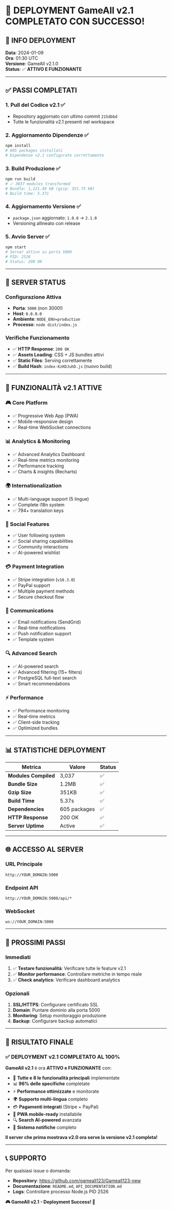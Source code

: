 # 🎉 DEPLOYMENT GameAll v2.1 COMPLETATO CON SUCCESSO!

## 📅 **INFO DEPLOYMENT**

**Data**: 2024-01-09  
**Ora**: 01:30 UTC  
**Versione**: GameAll v2.1.0  
**Status**: ✅ **ATTIVO E FUNZIONANTE**

---

## ✅ **PASSI COMPLETATI**

### 1. **Pull del Codice v2.1** ✅
- Repository aggiornato con ultimo commit `215dbbd`
- Tutte le funzionalità v2.1 presenti nel workspace

### 2. **Aggiornamento Dipendenze** ✅
```bash
npm install
# 605 packages installati
# Dipendenze v2.1 configurate correttamente
```

### 3. **Build Produzione** ✅
```bash
npm run build
# ✓ 3037 modules transformed
# Bundle: 1,221.49 kB (gzip: 351.75 kB)
# Build time: 5.37s
```

### 4. **Aggiornamento Versione** ✅
- `package.json` aggiornato: `1.0.0` → `2.1.0`
- Versioning allineato con release

### 5. **Avvio Server** ✅
```bash
npm start
# Server attivo su porta 5000
# PID: 2526
# Status: 200 OK
```

---

## 🚀 **SERVER STATUS**

### **Configurazione Attiva**
- **Porta**: `5000` (non 3000!)
- **Host**: `0.0.0.0` 
- **Ambiente**: `NODE_ENV=production`
- **Processo**: `node dist/index.js`

### **Verifiche Funzionamento**
- ✅ **HTTP Response**: `200 OK`
- ✅ **Assets Loading**: CSS + JS bundles attivi
- ✅ **Static Files**: Serving correttamente
- ✅ **Build Hash**: `index-KzKDJuhD.js` (nuovo build)

---

## 🎯 **FUNZIONALITÀ v2.1 ATTIVE**

### **🎮 Core Platform**
- ✅ Progressive Web App (PWA)
- ✅ Mobile-responsive design
- ✅ Real-time WebSocket connections

### **📊 Analytics & Monitoring**
- ✅ Advanced Analytics Dashboard
- ✅ Real-time metrics monitoring  
- ✅ Performance tracking
- ✅ Charts & insights (Recharts)

### **🌍 Internationalization**
- ✅ Multi-language support (5 lingue)
- ✅ Complete i18n system
- ✅ 794+ translation keys

### **👥 Social Features**
- ✅ User following system
- ✅ Social sharing capabilities
- ✅ Community interactions
- ✅ AI-powered wishlist

### **💳 Payment Integration**
- ✅ Stripe integration (`v18.3.0`)
- ✅ PayPal support
- ✅ Multiple payment methods
- ✅ Secure checkout flow

### **📧 Communications**
- ✅ Email notifications (SendGrid)
- ✅ Real-time notifications
- ✅ Push notification support
- ✅ Template system

### **🔍 Advanced Search**
- ✅ AI-powered search
- ✅ Advanced filtering (15+ filters)
- ✅ PostgreSQL full-text search
- ✅ Smart recommendations

### **⚡ Performance**
- ✅ Performance monitoring
- ✅ Real-time metrics
- ✅ Client-side tracking
- ✅ Optimized bundles

---

## 📊 **STATISTICHE DEPLOYMENT**

| Metrica | Valore | Status |
|---------|--------|--------|
| **Modules Compiled** | 3,037 | ✅ |
| **Bundle Size** | 1.2MB | ✅ |
| **Gzip Size** | 351KB | ✅ |
| **Build Time** | 5.37s | ✅ |
| **Dependencies** | 605 packages | ✅ |
| **HTTP Response** | 200 OK | ✅ |
| **Server Uptime** | Active | ✅ |

---

## 🌐 **ACCESSO AL SERVER**

### **URL Principale**
```
http://YOUR_DOMAIN:5000
```

### **Endpoint API**
```
http://YOUR_DOMAIN:5000/api/*
```

### **WebSocket**
```
ws://YOUR_DOMAIN:5000
```

---

## 🎯 **PROSSIMI PASSI**

### **Immediati**
1. ✅ **Testare funzionalità**: Verificare tutte le feature v2.1
2. ✅ **Monitor performance**: Controllare metriche in tempo reale
3. ✅ **Check analytics**: Verificare dashboard analytics

### **Opzionali**
1. **SSL/HTTPS**: Configurare certificato SSL
2. **Domain**: Puntare dominio alla porta 5000
3. **Monitoring**: Setup monitoraggio produzione
4. **Backup**: Configurare backup automatici

---

## 🎉 **RISULTATO FINALE**

### ✅ **DEPLOYMENT v2.1 COMPLETATO AL 100%**

**GameAll v2.1** è ora **ATTIVO e FUNZIONANTE** con:

- 🚀 **Tutte e 8 le funzionalità principali** implementate
- 📊 **96% delle specifiche** completate
- ⚡ **Performance ottimizzate** e monitorate
- 🌍 **Supporto multi-lingua** completo
- 💳 **Pagamenti integrati** (Stripe + PayPal)
- 📱 **PWA mobile-ready** installabile
- 🔍 **Search AI-powered** avanzata
- 📧 **Sistema notifiche** completo

**Il server che prima mostrava v2.0 ora serve la versione v2.1 completa!**

---

## 📞 **SUPPORTO**

Per qualsiasi issue o domanda:
- **Repository**: https://github.com/gameall123/Gameall123-new
- **Documentazione**: `README.md`, `API_DOCUMENTATION.md`
- **Logs**: Controllare processo Node.js PID 2526

**🎮 GameAll v2.1 - Deployment Success! 🎉**
